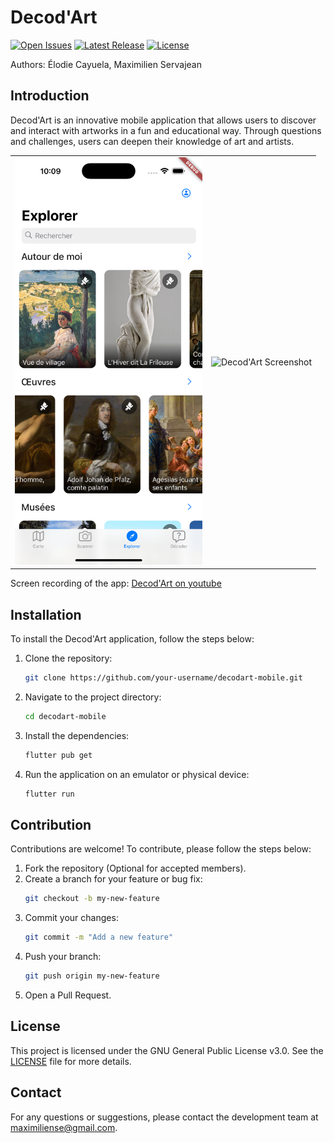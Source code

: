 # Decod'Art

[![Open Issues](https://img.shields.io/github/issues/maximiliense/decodart-mobile)](https://github.com/Decod-Art/decodart-mobile/issues)
[![Latest Release](https://img.shields.io/github/v/release/maximiliense/decodart-mobile)](https://github.com/Decod-Art/decodart-mobile/releases)
[![License](https://img.shields.io/github/license/maximiliense/decodart-mobile)](https://github.com/Decod-Art/decodart-mobile/blob/main/LICENSE)

Authors: Élodie Cayuela, Maximilien Servajean

## Introduction
Decod'Art is an innovative mobile application that allows users to discover and interact with artworks in a fun and educational way. Through questions and challenges, users can deepen their knowledge of art and artists.

<table>
  <tr>
    <td><img src="images/screenshot.png" alt="Decod'Art Screenshot" width="300"></td>
    <td><img src="images/screenshot2.png" alt="Decod'Art Screenshot" width="300"></td>
  </tr>
</table>

Screen recording of the app: [Decod'Art on youtube](https://bit.ly/4g2Cc9K)

## Installation
To install the Decod'Art application, follow the steps below:

1. Clone the repository:
    ```sh
    git clone https://github.com/your-username/decodart-mobile.git
    ```
2. Navigate to the project directory:
    ```sh
    cd decodart-mobile
    ```
3. Install the dependencies:
    ```sh
    flutter pub get
    ```
4. Run the application on an emulator or physical device:
    ```sh
    flutter run
    ```

## Contribution
Contributions are welcome! To contribute, please follow the steps below:

1. Fork the repository (Optional for accepted members).
2. Create a branch for your feature or bug fix:
    ```sh
    git checkout -b my-new-feature
    ```
3. Commit your changes:
    ```sh
    git commit -m "Add a new feature"
    ```
4. Push your branch:
    ```sh
    git push origin my-new-feature
    ```
5. Open a Pull Request.

## License
This project is licensed under the GNU General Public License v3.0. See the [LICENSE](LICENSE) file for more details.

## Contact
For any questions or suggestions, please contact the development team at maximiliense@gmail.com.
